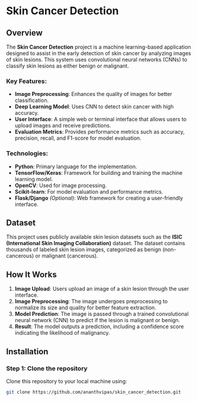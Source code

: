 # Skin Cancer Detection

## Overview

The **Skin Cancer Detection** project is a machine learning-based application designed to assist in the early detection of skin cancer by analyzing images of skin lesions. This system uses convolutional neural networks (CNNs) to classify skin lesions as either benign or malignant.

### Key Features:
- **Image Preprocessing**: Enhances the quality of images for better classification.
- **Deep Learning Model**: Uses CNN to detect skin cancer with high accuracy.
- **User Interface**: A simple web or terminal interface that allows users to upload images and receive predictions.
- **Evaluation Metrics**: Provides performance metrics such as accuracy, precision, recall, and F1-score for model evaluation.

### Technologies:
- **Python**: Primary language for the implementation.
- **TensorFlow/Keras**: Framework for building and training the machine learning model.
- **OpenCV**: Used for image processing.
- **Scikit-learn**: For model evaluation and performance metrics.
- **Flask/Django** *(Optional)*: Web framework for creating a user-friendly interface.

## Dataset

This project uses publicly available skin lesion datasets such as the **ISIC (International Skin Imaging Collaboration)** dataset. The dataset contains thousands of labeled skin lesion images, categorized as benign (non-cancerous) or malignant (cancerous).

## How It Works

1. **Image Upload**: Users upload an image of a skin lesion through the user interface.
2. **Image Preprocessing**: The image undergoes preprocessing to normalize its size and quality for better feature extraction.
3. **Model Prediction**: The image is passed through a trained convolutional neural network (CNN) to predict if the lesion is malignant or benign.
4. **Result**: The model outputs a prediction, including a confidence score indicating the likelihood of malignancy.

## Installation

### Step 1: Clone the repository

Clone this repository to your local machine using:

```bash
git clone https://github.com/ananthvipas/skin_cancer_detection.git
